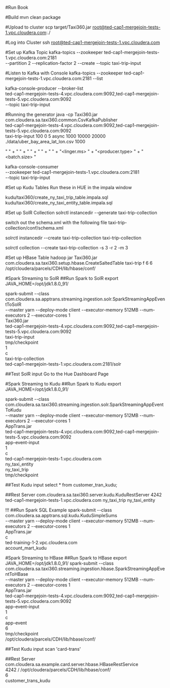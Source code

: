 #Run Book

#Build
mvn clean package

#Upload to cluster
scp target/Taxi360.jar root@ted-cap1-mergejoin-tests-1.vpc.cloudera.com:./

#Log into Cluster
ssh root@ted-cap1-mergejoin-tests-1.vpc.cloudera.com

#Set up Kafka Topic
kafka-topics --zookeeper ted-cap1-mergejoin-tests-1.vpc.cloudera.com:2181 \
--partition 2 --replication-factor 2 --create --topic taxi-trip-input

#Listen to Kafka with Console 
kafka-topics --zookeeper ted-cap1-mergejoin-tests-1.vpc.cloudera.com:2181 --list

kafka-console-producer --broker-list \
ted-cap1-mergejoin-tests-4.vpc.cloudera.com:9092,ted-cap1-mergejoin-tests-5.vpc.cloudera.com:9092 \
--topic taxi-trip-input

#Running the generator
java -cp Taxi360.jar com.cloudera.sa.taxi360.common.CsvKafkaPublisher \
ted-cap1-mergejoin-tests-4.vpc.cloudera.com:9092,ted-cap1-mergejoin-tests-5.vpc.cloudera.com:9092 \
taxi-trip-input 100 0 5 async 1000 10000 20000 ./data/uber_bay_area_lat_lon.csv 1000

"<brokerList> " +
        "<topicName> " +
        "<dataFolderOrFile> " +
        "<sleepPerRecord> " +
        "<acks> " +
        "<linger.ms> " +
        "<producer.type> " +
        "<batch.size> <salts>"

kafka-console-consumer \
--zookeeper ted-cap1-mergejoin-tests-1.vpc.cloudera.com:2181 \
--topic taxi-trip-input

#Set up Kudu Tables
Run these in HUE in the impala window

kudu/taxi360/create_ny_taxi_trip_table.impala.sql
kudu/taxi360/create_ny_taxi_entity_table.impala.sql

#Set up SolR Collection
solrctl instancedir --generate taxi-trip-collection

switch out the schema.xml with the following file taxi-trip-collection/conf/schema.xml

solrctl instancedir --create taxi-trip-collection taxi-trip-collection

solrctl collection --create taxi-trip-collection -s 3 -r 2 -m 3

#Set up HBase Table
hadoop jar Taxi360.jar  com.cloudera.sa.taxi360.setup.hbase.CreateSaltedTable taxi-trip f 6 6 /opt/cloudera/parcels/CDH/lib/hbase/conf/

#Spark Streaming to SolR
##Run Spark to SolR
export JAVA_HOME=/opt/jdk1.8.0_91/

spark-submit --class com.cloudera.sa.apptrans.streaming.ingestion.solr.SparkStreamingAppEventToSolR \
--master yarn --deploy-mode client --executor-memory 512MB --num-executors 2 --executor-cores 1 \
Taxi360.jar \
ted-cap1-mergejoin-tests-4.vpc.cloudera.com:9092,ted-cap1-mergejoin-tests-5.vpc.cloudera.com:9092 \
taxi-trip-input \
tmp/checkpoint \
1 \
c \
taxi-trip-collection \
ted-cap1-mergejoin-tests-1.vpc.cloudera.com:2181/solr

##Test SolR input
Go to the Hue Dashboard Page

#Spark Streaming to Kudu
##Run Spark to Kudu
export JAVA_HOME=/opt/jdk1.8.0_91/

spark-submit --class com.cloudera.sa.taxi360.streaming.ingestion.solr.SparkStreamingAppEventToKudu \
--master yarn --deploy-mode client --executor-memory 512MB --num-executors 2 --executor-cores 1 \
AppTrans.jar \
ted-cap1-mergejoin-tests-4.vpc.cloudera.com:9092,ted-cap1-mergejoin-tests-5.vpc.cloudera.com:9092 \
app-event-input \
1 \
c \
ted-cap1-mergejoin-tests-1.vpc.cloudera.com \
ny_taxi_entity \
ny_taxi_trip \
tmp/checkpoint

##Test Kudu input
select * from customer_tran_kudu;

##Rest Server
com.cloudera.sa.taxi360.server.kudu.KuduRestServer 4242 \
ted-cap1-mergejoin-tests-1.vpc.cloudera.com ny_taxi_trip ny_taxi_entity

!!!
##Run Spark SQL Example
spark-submit --class com.cloudera.sa.apptrans.sql.kudu.KuduSimpleSums \
--master yarn --deploy-mode client --executor-memory 512MB --num-executors 2 --executor-cores 1 \
AppTrans.jar \
c \
ted-training-1-2.vpc.cloudera.com \
account_mart_kudu

#Spark Streaming to HBase
##Run Spark to HBase
export JAVA_HOME=/opt/jdk1.8.0_91/
spark-submit --class com.cloudera.sa.taxi360.streaming.ingestion.hbase.SparkStreamingAppEventToHBase \
--master yarn --deploy-mode client --executor-memory 512MB --num-executors 2 --executor-cores 1 \
AppTrans.jar \
ted-cap1-mergejoin-tests-4.vpc.cloudera.com:9092,ted-cap1-mergejoin-tests-5.vpc.cloudera.com:9092 \
app-event-input \
1 \
c \
app-event \
6 \
tmp/checkpoint \
/opt/cloudera/parcels/CDH/lib/hbase/conf/

##Test Kudu input
scan 'card-trans'

##Rest Server
com.cloudera.sa.example.card.server.hbase.HBaseRestService \
4242 /
/opt/cloudera/parcels/CDH/lib/hbase/conf/  \
6 \
customer_trans_kudu






